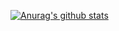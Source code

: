 [![Anurag's github stats](https://github-readme-stats.vercel.app/api?username=s0ye0ve&show_icons=true)](https://github.com/JoonLee-K/github-readme-stats)
